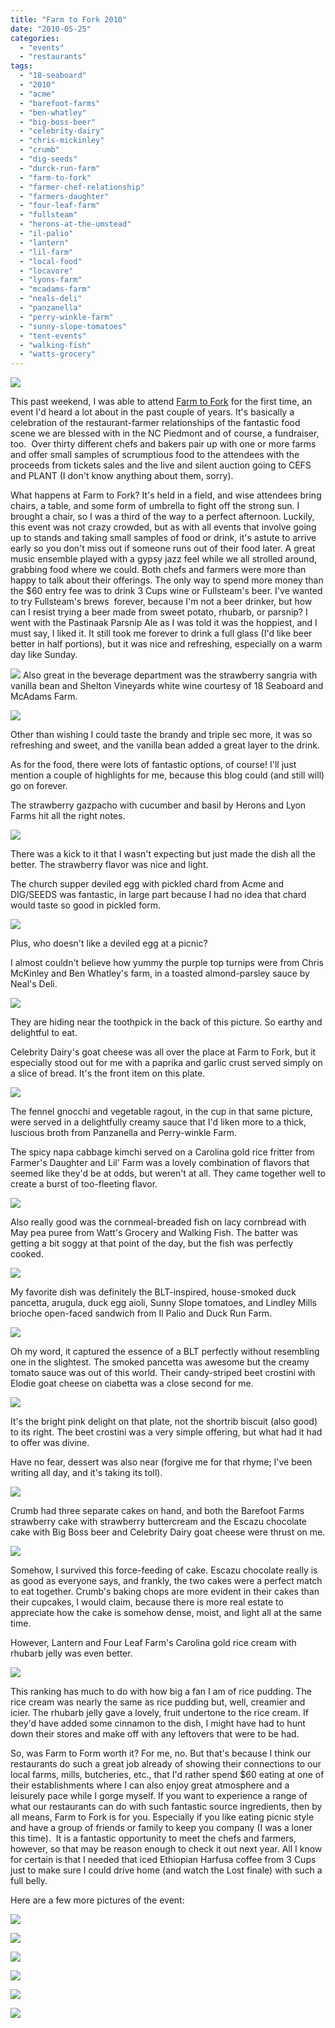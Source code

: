 ```yaml
---
title: "Farm to Fork 2010"
date: "2010-05-25"
categories: 
  - "events"
  - "restaurants"
tags: 
  - "18-seaboard"
  - "2010"
  - "acme"
  - "barefoot-farms"
  - "ben-whatley"
  - "big-boss-beer"
  - "celebrity-dairy"
  - "chris-mickinley"
  - "crumb"
  - "dig-seeds"
  - "durck-run-farm"
  - "farm-to-fork"
  - "farmer-chef-relationship"
  - "farmers-daughter"
  - "four-leaf-farm"
  - "fullsteam"
  - "herons-at-the-umstead"
  - "il-palio"
  - "lantern"
  - "lil-farm"
  - "local-food"
  - "locavore"
  - "lyons-farm"
  - "mcadams-farm"
  - "neals-deli"
  - "panzanella"
  - "perry-winkle-farm"
  - "sunny-slope-tomatoes"
  - "tent-events"
  - "walking-fish"
  - "watts-grocery"
---
```


![](http://www.blastanova.com/photoalbum/Events/Farm%20to%20Fark%202010/farmtofork1.jpg)

This past weekend, I was able to attend [Farm to Fork](http://www.farmtoforknc.com/) for the first time, an event I'd heard a lot about in the past couple of years. It's basically a celebration of the restaurant-farmer relationships of the fantastic food scene we are blessed with in the NC Piedmont and of course, a fundraiser, too.  Over thirty different chefs and bakers pair up with one or more farms and offer small samples of scrumptious food to the attendees with the proceeds from tickets sales and the live and silent auction going to CEFS and PLANT (I don't know anything about them, sorry).

What happens at Farm to Fork? It's held in a field, and wise attendees bring chairs, a table, and some form of umbrella to fight off the strong sun. I brought a chair, so I was a third of the way to a perfect afternoon. Luckily, this event was not crazy crowded, but as with all events that involve going up to stands and taking small samples of food or drink, it's astute to arrive early so you don't miss out if someone runs out of their food later. A great music ensemble played with a gypsy jazz feel while we all strolled around, grabbing food where we could. Both chefs and farmers were more than happy to talk about their offerings. The only way to spend more money than the $60 entry fee was to drink 3 Cups wine or Fullsteam's beer. I've wanted to try Fullsteam's brews  forever, because I'm not a beer drinker, but how can I resist trying a beer made from sweet potato, rhubarb, or parsnip? I went with the Pastinaak Parsnip Ale as I was told it was the hoppiest, and I must say, I liked it. It still took me forever to drink a full glass (I'd like beer better in half portions), but it was nice and refreshing, especially on a warm day like Sunday.

![](http://www.blastanova.com/photoalbum/Events/Farm%20to%20Fark%202010/farmtofork54.JPG) Also great in the beverage department was the strawberry sangria with vanilla bean and Shelton Vineyards white wine courtesy of 18 Seaboard and McAdams Farm.

![](http://www.blastanova.com/photoalbum/Events/Farm%20to%20Fark%202010/farmtofork55.JPG)

Other than wishing I could taste the brandy and triple sec more, it was so refreshing and sweet, and the vanilla bean added a great layer to the drink.

As for the food, there were lots of fantastic options, of course! I'll just mention a couple of highlights for me, because this blog could (and still will) go on forever.

The strawberry gazpacho with cucumber and basil by Herons and Lyon Farms hit all the right notes.

![](http://www.blastanova.com/photoalbum/Events/Farm%20to%20Fark%202010/farmtofork16.JPG)

There was a kick to it that I wasn't expecting but just made the dish all the better. The strawberry flavor was nice and light.

The church supper deviled egg with pickled chard from Acme and DIG/SEEDS was fantastic, in large part because I had no idea that chard would taste so good in pickled form.

![](http://www.blastanova.com/photoalbum/Events/Farm%20to%20Fark%202010/farmtofork14.JPG)

Plus, who doesn't like a deviled egg at a picnic?

I almost couldn't believe how yummy the purple top turnips were from Chris McKinley and Ben Whatley's farm, in a toasted almond-parsley sauce by Neal's Deli.

![](http://www.blastanova.com/photoalbum/Events/Farm%20to%20Fark%202010/farmtofork17.JPG)

They are hiding near the toothpick in the back of this picture. So earthy and delightful to eat.

Celebrity Dairy's goat cheese was all over the place at Farm to Fork, but it especially stood out for me with a paprika and garlic crust served simply on a slice of bread. It's the front item on this plate.

![](http://www.blastanova.com/photoalbum/Events/Farm%20to%20Fark%202010/farmtofork18.JPG)

The fennel gnocchi and vegetable ragout, in the cup in that same picture, were served in a delightfully creamy sauce that I'd liken more to a thick, luscious broth from Panzanella and Perry-winkle Farm.

The spicy napa cabbage kimchi served on a Carolina gold rice fritter from Farmer's Daughter and Lil' Farm was a lovely combination of flavors that seemed like they'd be at odds, but weren't at all. They came together well to create a burst of too-fleeting flavor.

![](http://www.blastanova.com/photoalbum/Events/Farm%20to%20Fark%202010/farmtofork24.JPG)

Also really good was the cornmeal-breaded fish on lacy cornbread with May pea puree from Watt's Grocery and Walking Fish. The batter was getting a bit soggy at that point of the day, but the fish was perfectly cooked.

![](http://www.blastanova.com/photoalbum/Events/Farm%20to%20Fark%202010/farmtofork25.JPG)

My favorite dish was definitely the BLT-inspired, house-smoked duck pancetta, arugula, duck egg aioli, Sunny Slope tomatoes, and Lindley Mills brioche open-faced sandwich from Il Palio and Duck Run Farm.

![](http://www.blastanova.com/photoalbum/Events/Farm%20to%20Fark%202010/farmtofork42.JPG)

Oh my word, it captured the essence of a BLT perfectly without resembling one in the slightest. The smoked pancetta was awesome but the creamy tomato sauce was out of this world. Their candy-striped beet crostini with Elodie goat cheese on ciabetta was a close second for me.

![](http://www.blastanova.com/photoalbum/Events/Farm%20to%20Fark%202010/farmtofork21.JPG)

It's the bright pink delight on that plate, not the shortrib biscuit (also good) to its right. The beet crostini was a very simple offering, but what had it had to offer was divine.

Have no fear, dessert was also near (forgive me for that rhyme; I've been writing all day, and it's taking its toll).

![](http://www.blastanova.com/photoalbum/Events/Farm%20to%20Fark%202010/farmtofork44.JPG)

Crumb had three separate cakes on hand, and both the Barefoot Farms strawberry cake with strawberry buttercream and the Escazu chocolate cake with Big Boss beer and Celebrity Dairy goat cheese were thrust on me.

![](http://www.blastanova.com/photoalbum/Events/Farm%20to%20Fark%202010/farmtofork56.JPG)

Somehow, I survived this force-feeding of cake. Escazu chocolate really is as good as everyone says, and frankly, the two cakes were a perfect match to eat together. Crumb's baking chops are more evident in their cakes than their cupcakes, I would claim, because there is more real estate to appreciate how the cake is somehow dense, moist, and light all at the same time.

However, Lantern and Four Leaf Farm's Carolina gold rice cream with rhubarb jelly was even better.

![](http://www.blastanova.com/photoalbum/Events/Farm%20to%20Fark%202010/farmtofork62.JPG)

This ranking has much to do with how big a fan I am of rice pudding. The rice cream was nearly the same as rice pudding but, well, creamier and icier. The rhubarb jelly gave a lovely, fruit undertone to the rice cream. If they'd have added some cinnamon to the dish, I might have had to hunt down their stores and make off with any leftovers that were to be had.

So, was Farm to Form worth it? For me, no. But that's because I think our restaurants do such a great job already of showing their connections to our local farms, mills, butcheries, etc., that I'd rather spend $60 eating at one of their establishments where I can also enjoy great atmosphere and a leisurely pace while I gorge myself. If you want to experience a range of what our restaurants can do with such fantastic source ingredients, then by all means, Farm to Fork is for you. Especially if you like eating picnic style and have a group of friends or family to keep you company (I was a loner this time).  It is a fantastic opportunity to meet the chefs and farmers, however, so that may be reason enough to check it out next year. All I know for certain is that I needed that iced Ethiopian Harfusa coffee from 3 Cups just to make sure I could drive home (and watch the Lost finale) with such a full belly.

Here are a few more pictures of the event:

![](http://www.blastanova.com/photoalbum/Events/Farm%20to%20Fark%202010/farmtofork50.JPG)

![](http://www.blastanova.com/photoalbum/Events/Farm%20to%20Fark%202010/farmtofork47.JPG)

![](http://www.blastanova.com/photoalbum/Events/Farm%20to%20Fark%202010/farmtofork39.JPG)

![](http://www.blastanova.com/photoalbum/Events/Farm%20to%20Fark%202010/farmtofork36.JPG)

![](http://www.blastanova.com/photoalbum/Events/Farm%20to%20Fark%202010/farmtofork33.JPG)

![](http://www.blastanova.com/photoalbum/Events/Farm%20to%20Fark%202010/farmtofork28.JPG)
